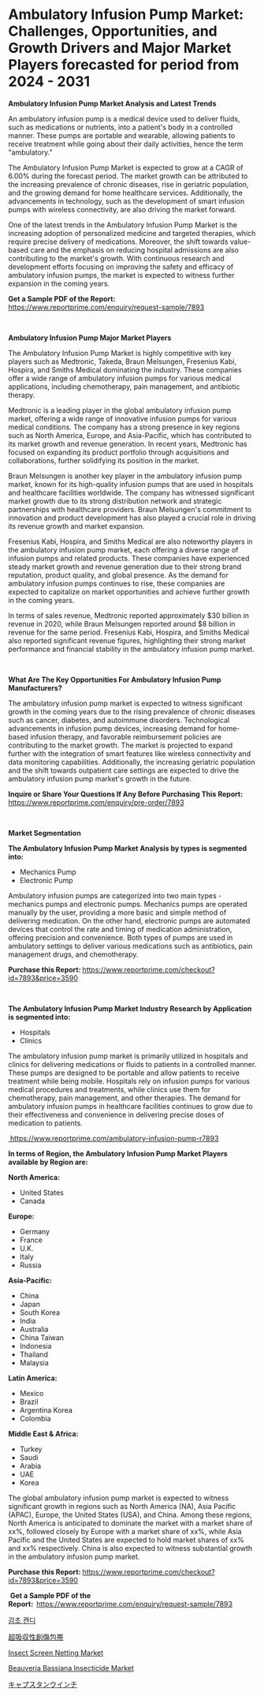 <p><h1>Ambulatory Infusion Pump Market: Challenges, Opportunities, and Growth Drivers and Major Market Players forecasted for period from 2024 - 2031</h1></p><p><strong>Ambulatory Infusion Pump Market Analysis and Latest Trends</strong></p>
<p><p>An ambulatory infusion pump is a medical device used to deliver fluids, such as medications or nutrients, into a patient's body in a controlled manner. These pumps are portable and wearable, allowing patients to receive treatment while going about their daily activities, hence the term "ambulatory."</p><p>The Ambulatory Infusion Pump Market is expected to grow at a CAGR of 6.00% during the forecast period. The market growth can be attributed to the increasing prevalence of chronic diseases, rise in geriatric population, and the growing demand for home healthcare services. Additionally, the advancements in technology, such as the development of smart infusion pumps with wireless connectivity, are also driving the market forward.</p><p>One of the latest trends in the Ambulatory Infusion Pump Market is the increasing adoption of personalized medicine and targeted therapies, which require precise delivery of medications. Moreover, the shift towards value-based care and the emphasis on reducing hospital admissions are also contributing to the market's growth. With continuous research and development efforts focusing on improving the safety and efficacy of ambulatory infusion pumps, the market is expected to witness further expansion in the coming years.</p></p>
<p><strong>Get a Sample PDF of the Report:&nbsp;</strong> <a href="https://www.reportprime.com/enquiry/request-sample/7893">https://www.reportprime.com/enquiry/request-sample/7893</a></p>
<p>&nbsp;</p>
<p><strong>Ambulatory Infusion Pump Major Market Players</strong></p>
<p><p>The Ambulatory Infusion Pump Market is highly competitive with key players such as Medtronic, Takeda, Braun Melsungen, Fresenius Kabi, Hospira, and Smiths Medical dominating the industry. These companies offer a wide range of ambulatory infusion pumps for various medical applications, including chemotherapy, pain management, and antibiotic therapy.</p><p>Medtronic is a leading player in the global ambulatory infusion pump market, offering a wide range of innovative infusion pumps for various medical conditions. The company has a strong presence in key regions such as North America, Europe, and Asia-Pacific, which has contributed to its market growth and revenue generation. In recent years, Medtronic has focused on expanding its product portfolio through acquisitions and collaborations, further solidifying its position in the market.</p><p>Braun Melsungen is another key player in the ambulatory infusion pump market, known for its high-quality infusion pumps that are used in hospitals and healthcare facilities worldwide. The company has witnessed significant market growth due to its strong distribution network and strategic partnerships with healthcare providers. Braun Melsungen's commitment to innovation and product development has also played a crucial role in driving its revenue growth and market expansion.</p><p>Fresenius Kabi, Hospira, and Smiths Medical are also noteworthy players in the ambulatory infusion pump market, each offering a diverse range of infusion pumps and related products. These companies have experienced steady market growth and revenue generation due to their strong brand reputation, product quality, and global presence. As the demand for ambulatory infusion pumps continues to rise, these companies are expected to capitalize on market opportunities and achieve further growth in the coming years.</p><p>In terms of sales revenue, Medtronic reported approximately $30 billion in revenue in 2020, while Braun Melsungen reported around $8 billion in revenue for the same period. Fresenius Kabi, Hospira, and Smiths Medical also reported significant revenue figures, highlighting their strong market performance and financial stability in the ambulatory infusion pump market.</p></p>
<p>&nbsp;</p>
<p><strong>What Are The Key Opportunities For Ambulatory Infusion Pump Manufacturers?</strong></p>
<p><p>The ambulatory infusion pump market is expected to witness significant growth in the coming years due to the rising prevalence of chronic diseases such as cancer, diabetes, and autoimmune disorders. Technological advancements in infusion pump devices, increasing demand for home-based infusion therapy, and favorable reimbursement policies are contributing to the market growth. The market is projected to expand further with the integration of smart features like wireless connectivity and data monitoring capabilities. Additionally, the increasing geriatric population and the shift towards outpatient care settings are expected to drive the ambulatory infusion pump market's growth in the future.</p></p>
<p><strong>Inquire or Share Your Questions If Any Before Purchasing This Report:</strong> <a href="https://www.reportprime.com/enquiry/pre-order/7893">https://www.reportprime.com/enquiry/pre-order/7893</a></p>
<p>&nbsp;</p>
<p><strong>Market Segmentation</strong></p>
<p><strong>The Ambulatory Infusion Pump Market Analysis by types is segmented into:</strong></p>
<p><ul><li>Mechanics Pump</li><li>Electronic Pump</li></ul></p>
<p><p>Ambulatory infusion pumps are categorized into two main types - mechanics pumps and electronic pumps. Mechanics pumps are operated manually by the user, providing a more basic and simple method of delivering medication. On the other hand, electronic pumps are automated devices that control the rate and timing of medication administration, offering precision and convenience. Both types of pumps are used in ambulatory settings to deliver various medications such as antibiotics, pain management drugs, and chemotherapy.</p></p>
<p><strong>Purchase this Report:&nbsp;</strong><a href="https://www.reportprime.com/checkout?id=7893&price=3590">https://www.reportprime.com/checkout?id=7893&price=3590</a></p>
<p>&nbsp;</p>
<p><strong>The Ambulatory Infusion Pump Market Industry Research by Application is segmented into:</strong></p>
<p><ul><li>Hospitals</li><li>Clinics</li></ul></p>
<p><p>The ambulatory infusion pump market is primarily utilized in hospitals and clinics for delivering medications or fluids to patients in a controlled manner. These pumps are designed to be portable and allow patients to receive treatment while being mobile. Hospitals rely on infusion pumps for various medical procedures and treatments, while clinics use them for chemotherapy, pain management, and other therapies. The demand for ambulatory infusion pumps in healthcare facilities continues to grow due to their effectiveness and convenience in delivering precise doses of medication to patients.</p></p>
<p><a href="https://www.reportprime.com/ambulatory-infusion-pump-r7893">&nbsp;https://www.reportprime.com/ambulatory-infusion-pump-r7893</a></p>
<p><strong>In terms of Region, the Ambulatory Infusion Pump Market Players available by Region are:</strong></p>
<p>
    <p> <strong> North America: </strong>
        <ul>
            <li>United States</li>
            <li>Canada</li>
        </ul>
        </p> 
    <p> <strong> Europe: </strong>
        <ul>
            <li>Germany</li>
            <li>France</li>
            <li>U.K.</li>
            <li>Italy</li>
            <li>Russia</li>
        </ul>
        </p> 
    <p> <strong> Asia-Pacific: </strong>
        <ul>
            <li>China</li>
            <li>Japan</li>
            <li>South Korea</li>
            <li>India</li>
            <li>Australia</li>
            <li>China Taiwan</li>
            <li>Indonesia</li>
            <li>Thailand</li>
            <li>Malaysia</li>
        </ul>
        </p> 
    <p> <strong> Latin America: </strong>
        <ul>
            <li>Mexico</li>
            <li>Brazil</li>
            <li>Argentina Korea</li>
            <li>Colombia</li>
        </ul>
        </p> 
    <p> <strong> Middle East & Africa: </strong>
        <ul>
            <li>Turkey</li>
            <li>Saudi</li>
            <li>Arabia</li>
            <li>UAE</li>
            <li>Korea</li>
        </ul>
    </p>
    </p>
<p><p>The global ambulatory infusion pump market is expected to witness significant growth in regions such as North America (NA), Asia Pacific (APAC), Europe, the United States (USA), and China. Among these regions, North America is anticipated to dominate the market with a market share of xx%, followed closely by Europe with a market share of xx%, while Asia Pacific and the United States are expected to hold market shares of xx% and xx% respectively. China is also expected to witness substantial growth in the ambulatory infusion pump market.</p></p>
<p><strong>Purchase this Report: </strong><a href="https://www.reportprime.com/checkout?id=7893&price=3590">https://www.reportprime.com/checkout?id=7893&price=3590</a></p>
<p>&nbsp;<strong>Get a Sample PDF of the Report:&nbsp;&nbsp;</strong><a href="https://www.reportprime.com/enquiry/request-sample/7893">https://www.reportprime.com/enquiry/request-sample/7893</a></p>
<p><strong></strong></p>
<p><p><a href="https://medium.com/@stuartstehr2022/quot-2024%EB%85%84%EB%B6%80%ED%84%B0-2031%EB%85%84%EA%B9%8C%EC%A7%80-%EC%98%88%EC%B8%A1%EB%90%9C-%EB%A6%AC%EC%BD%94%EB%A6%AC%EC%8A%A4-%EC%82%AC%ED%83%95-%EC%8B%9C%EC%9E%A5-%EB%8F%99%ED%96%A5-%EB%B0%8F-%EC%8B%9C%EC%9E%A5-%EB%B6%84%EC%84%9D-quot-7e5fb3642401">감초 캔디</a></p><p><a href="https://medium.com/@boydsmitham37/%E8%B6%85%E5%90%B8%E6%B0%B4%E6%80%A7%E5%89%B5%E5%82%B7%E3%83%89%E3%83%AC%E3%83%83%E3%82%B7%E3%83%B3%E3%82%B0%E5%B8%82%E5%A0%B4-%E5%B8%82%E5%A0%B4%E3%82%B7%E3%82%A7%E3%82%A2-%E5%B8%82%E5%A0%B4%E3%83%88%E3%83%AC%E3%83%B3%E3%83%89-%E3%81%8A%E3%82%88%E3%81%B3%E5%B0%86%E6%9D%A5%E3%81%AE%E6%88%90%E9%95%B7%E3%82%92%E6%8E%A2%E3%82%8B-0dae77efb289">超吸収性創傷包帯</a></p><p><a href="https://www.linkedin.com/pulse/insect-screen-netting-market-growth-trends-covid-19-impact-khldf?trackingId=K7i3tZS8KWuz3d73XxnruQ%3D%3D">Insect Screen Netting Market</a></p><p><a href="https://www.linkedin.com/pulse/beauveria-bassiana-insecticide-market-centers-aspects-growth-ioivf?trackingId=Ecxnz8nBbnhld%2F4nAi0kIQ%3D%3D">Beauveria Bassiana Insecticide Market</a></p><p><a href="https://medium.com/@larrycruz525/%E3%82%AD%E3%83%A3%E3%83%97%E3%82%B9%E3%82%BF%E3%83%B3%E3%82%A6%E3%82%A3%E3%83%B3%E3%83%81%E5%B8%82%E5%A0%B4%E5%88%86%E6%9E%90-%E3%81%9D%E3%81%AEcagr-%E5%B8%82%E5%A0%B4%E3%82%BB%E3%82%B0%E3%83%A1%E3%83%B3%E3%83%86%E3%83%BC%E3%82%B7%E3%83%A7%E3%83%B3-%E3%81%8A%E3%82%88%E3%81%B3%E4%B8%96%E7%95%8C%E3%81%AE%E7%94%A3%E6%A5%AD%E6%A6%82%E8%A6%81-7ac294bcef8a">キャプスタンウインチ</a></p></p>